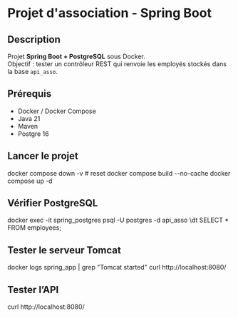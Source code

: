 # Projet d'association - Spring Boot

## Description
Projet **Spring Boot + PostgreSQL** sous Docker.  
Objectif : tester un contrôleur REST qui renvoie les employés stockés dans la base `api_asso`.

## Prérequis
- Docker / Docker Compose
- Java 21
- Maven
- Postgre 16

## Lancer le projet
docker compose down -v # reset
docker compose build --no-cache
docker compose up -d

## Vérifier PostgreSQL
docker exec -it spring_postgres psql -U postgres -d api_asso
\dt
SELECT * FROM employees;

## Tester le serveur Tomcat
docker logs spring_app | grep "Tomcat started"
curl http://localhost:8080/

## Tester l’API
curl http://localhost:8080/